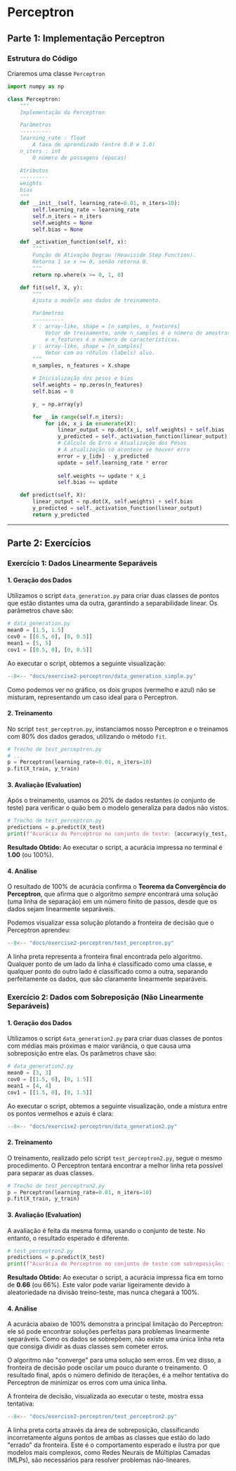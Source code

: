 # Perceptron

## Parte 1: Implementação Perceptron

### Estrutura do Código

Criaremos uma classe `Perceptron`

```python
import numpy as np

class Perceptron:
    """
    Implementação do Perceptron

    Parâmetros
    ----------
    learning_rate : float
        A taxa de aprendizado (entre 0.0 e 1.0)
    n_iters : int
        O número de passagens (épocas)

    Atributos
    ---------
    weights
    bias
    """
    def __init__(self, learning_rate=0.01, n_iters=10):
        self.learning_rate = learning_rate
        self.n_iters = n_iters
        self.weights = None
        self.bias = None

    def _activation_function(self, x):
        """
        Função de Ativação Degrau (Heaviside Step Function).
        Retorna 1 se x >= 0, senão retorna 0.
        """
        return np.where(x >= 0, 1, 0)

    def fit(self, X, y):
        """
        Ajusta o modelo aos dados de treinamento.

        Parâmetros
        ----------
        X : array-like, shape = [n_samples, n_features]
            Vetor de treinamento, onde n_samples é o número de amostras
            e n_features é o número de características.
        y : array-like, shape = [n_samples]
            Vetor com os rótulos (labels) alvo.
        """
        n_samples, n_features = X.shape

        # Inicialização dos pesos e bias
        self.weights = np.zeros(n_features)
        self.bias = 0

        y_ = np.array(y)

        for _ in range(self.n_iters):
            for idx, x_i in enumerate(X):
                linear_output = np.dot(x_i, self.weights) + self.bias
                y_predicted = self._activation_function(linear_output)
                # Cálculo do Erro e Atualização dos Pesos
                # A atualização só acontece se houver erro
                error = y_[idx] - y_predicted
                update = self.learning_rate * error
                
                self.weights += update * x_i
                self.bias += update

    def predict(self, X):
        linear_output = np.dot(X, self.weights) + self.bias
        y_predicted = self._activation_function(linear_output)
        return y_predicted

```

---
## Parte 2: Exercícios 

### Exercício 1: Dados Linearmente Separáveis

#### 1. Geração dos Dados

Utilizamos o script `data_generation.py` para criar duas classes de pontos que estão distantes uma da outra, garantindo a separabilidade linear. Os parâmetros chave são:

```python
# data_generation.py
mean0 = [1.5, 1.5]
cov0 = [[0.5, 0], [0, 0.5]]
mean1 = [5, 5]
cov1 = [[0.5, 0], [0, 0.5]]
```

Ao executar o script, obtemos a seguinte visualização:

```python exec="true"
--8<-- "docs/exercise2-perceptron/data_generation_simple.py"
```

Como podemos ver no gráfico, os dois grupos (vermelho e azul) não se misturam, representando um caso ideal para o Perceptron.

#### 2. Treinamento

No script `test_perceptron.py`, instanciamos nosso Perceptron e o treinamos com 80% dos dados gerados, utilizando o método `fit`.

```python
# Trecho de test_perceptron.py
# ...
p = Perceptron(learning_rate=0.01, n_iters=10)
p.fit(X_train, y_train)
```

#### 3. Avaliação (Evaluation)

Após o treinamento, usamos os 20% de dados restantes (o conjunto de teste) para verificar o quão bem o modelo generaliza para dados não vistos.

```python
# Trecho de test_perceptron.py
predictions = p.predict(X_test)
print(f"Acurácia do Perceptron no conjunto de teste: {accuracy(y_test, predictions):.2f}")
```

**Resultado Obtido:**
Ao executar o script, a acurácia impressa no terminal é **1.00** (ou 100%).

#### 4. Análise

O resultado de 100% de acurácia confirma o **Teorema da Convergência do Perceptron**, que afirma que o algoritmo *sempre* encontrará uma solução (uma linha de separação) em um número finito de passos, desde que os dados sejam linearmente separáveis. 

Podemos visualizar essa solução plotando a fronteira de decisão que o Perceptron aprendeu:

```python exec="true"
--8<-- "docs/exercise2-perceptron/test_perceptron.py"
```

A linha preta representa a fronteira final encontrada pelo algoritmo. Qualquer ponto de um lado da linha é classificado como uma classe, e qualquer ponto do outro lado é classificado como a outra, separando perfeitamente os dados, que são claramente linearmente separáveis.

### Exercício 2: Dados com Sobreposição (Não Linearmente Separáveis)

#### 1. Geração dos Dados

Utilizamos o script `data_generation2.py` para criar duas classes de pontos com médias mais próximas e maior variância, o que causa uma sobreposição entre elas. Os parâmetros chave são:

```python
# data_generation2.py
mean0 = [3, 3]
cov0 = [[1.5, 0], [0, 1.5]]
mean1 = [4, 4]
cov1 = [[1.5, 0], [0, 1.5]]
```

Ao executar o script, obtemos a seguinte visualização, onde a mistura entre os pontos vermelhos e azuis é clara:

```python exec="true"
--8<-- "docs/exercise2-perceptron/data_generation2.py"
```

#### 2. Treinamento

O treinamento, realizado pelo script `test_perceptron2.py`, segue o mesmo procedimento. O Perceptron tentará encontrar a melhor linha reta possível para separar as duas classes.

```python
# Trecho de test_perceptron2.py
p = Perceptron(learning_rate=0.01, n_iters=10)
p.fit(X_train, y_train)
```

#### 3. Avaliação (Evaluation)

A avaliação é feita da mesma forma, usando o conjunto de teste. No entanto, o resultado esperado é diferente.

```python
# test_perceptron2.py
predictions = p.predict(X_test)
print(f"Acurácia do Perceptron no conjunto de teste com sobreposição: {accuracy(y_test, predictions):.2f}")
```

**Resultado Obtido:**
Ao executar o script, a acurácia impressa fica em torno de **0.66** (ou 66%). Este valor pode variar ligeiramente devido à aleatoriedade na divisão treino-teste, mas nunca chegará a 100%.

#### 4. Análise

A acurácia abaixo de 100% demonstra a principal limitação do Perceptron: ele só pode encontrar soluções perfeitas para problemas linearmente separáveis. Como os dados se sobrepõem, não existe uma única linha reta que consiga dividir as duas classes sem cometer erros.

O algoritmo não "converge" para uma solução sem erros. Em vez disso, a fronteira de decisão pode oscilar um pouco durante o treinamento. O resultado final, após o número definido de iterações, é a melhor tentativa do Perceptron de minimizar os erros com uma única linha.

A fronteira de decisão, visualizada ao executar o teste, mostra essa tentativa:

```python exec="true"
--8<-- "docs/exercise2-perceptron/test_perceptron2.py"
```

A linha preta corta através da área de sobreposição, classificando incorretamente alguns pontos de ambas as classes que estão do lado "errado" da fronteira. Este é o comportamento esperado e ilustra por que modelos mais complexos, como Redes Neurais de Múltiplas Camadas (MLPs), são necessários para resolver problemas não-lineares.
